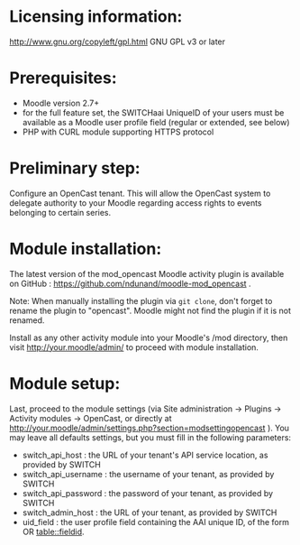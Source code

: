
# Licensing information:

http://www.gnu.org/copyleft/gpl.html GNU GPL v3 or later


# Prerequisites:

 - Moodle version 2.7+
 - for the full feature set, the SWITCHaai UniqueID of your users must be available as a Moodle user profile field (regular or extended, see below)
 - PHP with CURL module supporting HTTPS protocol


# Preliminary step:

Configure an OpenCast tenant. This will allow the OpenCast system to delegate authority to your Moodle regarding access rights to events belonging to certain series.


# Module installation:

The latest version of the mod_opencast Moodle activity plugin is available on GitHub : https://github.com/ndunand/moodle-mod_opencast .

Note: When manually installing the plugin via `git clone`, don't forget to rename the plugin to "opencast". Moodle might not find the plugin if it is not renamed.

Install as any other activity module into your Moodle's /mod directory, then visit http://your.moodle/admin/ to proceed with module installation.


# Module setup:

Last, proceed to the module settings (via Site administration -> Plugins -> Activity modules -> OpenCast, or directly at http://your.moodle/admin/settings.php?section=modsettingopencast ). You may leave all defaults settings, but you must fill in the following parameters:

 - switch_api_host : the URL of your tenant's API service location, as provided by SWITCH
 - switch_api_username : the username of your tenant, as provided by SWITCH
 - switch_api_password : the password of your tenant, as provided by SWITCH
 - switch_admin_host : the URL of your tenant, as provided by SWITCH
 - uid_field : the user profile field containing the AAI unique ID, of the form <fieldname> OR <table::fieldid>.

